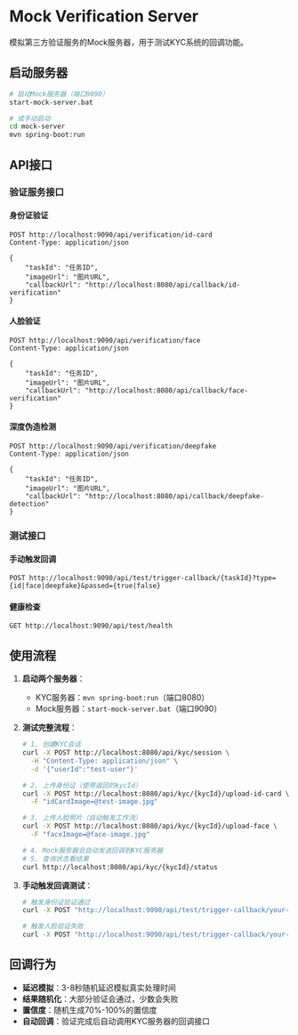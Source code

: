 # Mock Verification Server

模拟第三方验证服务的Mock服务器，用于测试KYC系统的回调功能。

## 启动服务器

```bash
# 启动Mock服务器（端口9090）
start-mock-server.bat

# 或手动启动
cd mock-server
mvn spring-boot:run
```

## API接口

### 验证服务接口

#### 身份证验证
```
POST http://localhost:9090/api/verification/id-card
Content-Type: application/json

{
    "taskId": "任务ID",
    "imageUrl": "图片URL",
    "callbackUrl": "http://localhost:8080/api/callback/id-verification"
}
```

#### 人脸验证
```
POST http://localhost:9090/api/verification/face
Content-Type: application/json

{
    "taskId": "任务ID", 
    "imageUrl": "图片URL",
    "callbackUrl": "http://localhost:8080/api/callback/face-verification"
}
```

#### 深度伪造检测
```
POST http://localhost:9090/api/verification/deepfake
Content-Type: application/json

{
    "taskId": "任务ID",
    "imageUrl": "图片URL", 
    "callbackUrl": "http://localhost:8080/api/callback/deepfake-detection"
}
```

### 测试接口

#### 手动触发回调
```
POST http://localhost:9090/api/test/trigger-callback/{taskId}?type={id|face|deepfake}&passed={true|false}
```

#### 健康检查
```
GET http://localhost:9090/api/test/health
```

## 使用流程

1. **启动两个服务器**：
   - KYC服务器：`mvn spring-boot:run`（端口8080）
   - Mock服务器：`start-mock-server.bat`（端口9090）

2. **测试完整流程**：
   ```bash
   # 1. 创建KYC会话
   curl -X POST http://localhost:8080/api/kyc/session \
     -H "Content-Type: application/json" \
     -d '{"userId":"test-user"}'
   
   # 2. 上传身份证（使用返回的kycId）
   curl -X POST http://localhost:8080/api/kyc/{kycId}/upload-id-card \
     -F "idCardImage=@test-image.jpg"
   
   # 3. 上传人脸照片（自动触发工作流）
   curl -X POST http://localhost:8080/api/kyc/{kycId}/upload-face \
     -F "faceImage=@face-image.jpg"
   
   # 4. Mock服务器会自动发送回调到KYC服务器
   # 5. 查询状态看结果
   curl http://localhost:8080/api/kyc/{kycId}/status
   ```

3. **手动触发回调测试**：
   ```bash
   # 触发身份证验证通过
   curl -X POST "http://localhost:9090/api/test/trigger-callback/your-task-id?type=id&passed=true"
   
   # 触发人脸验证失败
   curl -X POST "http://localhost:9090/api/test/trigger-callback/your-task-id?type=face&passed=false"
   ```

## 回调行为

- **延迟模拟**：3-8秒随机延迟模拟真实处理时间
- **结果随机化**：大部分验证会通过，少数会失败
- **置信度**：随机生成70%-100%的置信度
- **自动回调**：验证完成后自动调用KYC服务器的回调接口